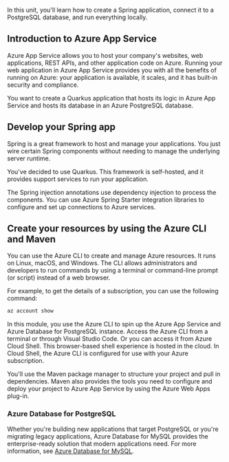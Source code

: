 In this unit, you'll learn how to create a Spring application, connect it to a PostgreSQL database, and run everything locally.

## Introduction to Azure App Service

Azure App Service allows you to host your company's websites, web applications, REST APIs, and other application code on Azure.  Running your web application in Azure App Service provides you with all the benefits of running on Azure: your application is available, it scales, and it has built-in security and compliance.

You want to create a Quarkus application that hosts its logic in Azure App Service and hosts its database in an Azure PostgreSQL database.

## Develop your Spring app

Spring is a great framework to host and manage your applications. You just wire certain Spring components without needing to manage the underlying server runtime.

You've decided to use Quarkus. This framework is self-hosted, and it provides support services to run your application.

The Spring injection annotations use dependency injection to process the components.
You can use Azure Spring Starter integration libraries to configure and set up connections to Azure services.

## Create your resources by using the Azure CLI and Maven

You can use the Azure CLI to create and manage Azure resources.
It runs on Linux, macOS, and Windows. The CLI allows administrators and developers to run commands by using a terminal or command-line prompt (or script) instead of a web browser. 

For example, to get the details of a subscription, you can use the following command:

```bash
az account show
```

In this module, you use the Azure CLI to spin up the Azure App Service and Azure Database for PostgreSQL instance. Access the Azure CLI from a terminal or through Visual Studio Code. Or you can access it from Azure Cloud Shell. This browser-based shell experience is hosted in the cloud. In Cloud Shell, the Azure CLI is configured for use with your Azure subscription.

You'll use the Maven package manager to structure your project and pull in dependencies. Maven also provides the tools you need to configure and deploy your project to Azure App Service by using the Azure Web Apps plug-in.

### Azure Database for PostgreSQL

Whether you're building new applications that target PostgreSQL or you're migrating legacy applications, Azure Database for MySQL provides the enterprise-ready solution that modern applications need. For more information, see [Azure Database for MySQL](https://azure.microsoft.com/services/mysql/?azure-portal=true&WT.mc_id=java-10785-ropreddy).
